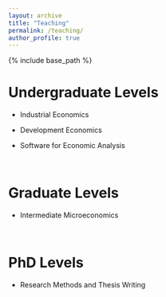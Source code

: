 ```yaml
---
layout: archive
title: "Teaching"
permalink: /teaching/
author_profile: true
---
```


{% include base_path %}

Undergraduate Levels
=====
* Industrial Economics

* Development Economics

* Software for Economic Analysis

<br>

Graduate Levels
=====
* Intermediate Microeconomics

<br>

PhD Levels
=====
* Research Methods and Thesis Writing
